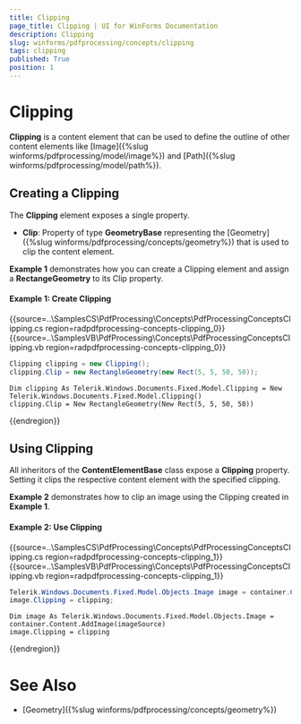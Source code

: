 ```yaml
---
title: Clipping
page_title: Clipping | UI for WinForms Documentation
description: Clipping
slug: winforms/pdfprocessing/concepts/clipping
tags: clipping
published: True
position: 1
---
```


# Clipping

__Clipping__ is a content element that can be used to define the outline of other content elements like [Image]({%slug winforms/pdfprocessing/model/image%}) and [Path]({%slug winforms/pdfprocessing/model/path%}).

## Creating a Clipping

The __Clipping__ element exposes a single property.

* __Clip__: Property of type __GeometryBase__ representing the [Geometry]({%slug winforms/pdfprocessing/concepts/geometry%}) that is used to clip the content element.

__Example 1__ demonstrates how you can create a Clipping element and assign a __RectangeGeometry__ to its Clip property.

#### Example 1: Create Clipping

{{source=..\SamplesCS\PdfProcessing\Concepts\PdfProcessingConceptsClipping.cs region=radpdfprocessing-concepts-clipping_0}} 
{{source=..\SamplesVB\PdfProcessing\Concepts\PdfProcessingConceptsClipping.vb region=radpdfprocessing-concepts-clipping_0}} 

````C#
Clipping clipping = new Clipping();
clipping.Clip = new RectangleGeometry(new Rect(5, 5, 50, 50));

````
````VB.NET
Dim clipping As Telerik.Windows.Documents.Fixed.Model.Clipping = New Telerik.Windows.Documents.Fixed.Model.Clipping()
clipping.Clip = New RectangleGeometry(New Rect(5, 5, 50, 50))

````

{{endregion}}

## Using Clipping

All inheritors of the __ContentElementBase__ class expose a __Clipping__ property. Setting it clips the respective content element with the specified clipping.

__Example 2__ demonstrates how to clip an image using the Clipping created in __Example 1__.

#### Example 2: Use Clipping

{{source=..\SamplesCS\PdfProcessing\Concepts\PdfProcessingConceptsClipping.cs region=radpdfprocessing-concepts-clipping_1}} 
{{source=..\SamplesVB\PdfProcessing\Concepts\PdfProcessingConceptsClipping.vb region=radpdfprocessing-concepts-clipping_1}} 

````C#
Telerik.Windows.Documents.Fixed.Model.Objects.Image image = container.Content.AddImage(imageSource);
image.Clipping = clipping;

````
````VB.NET
Dim image As Telerik.Windows.Documents.Fixed.Model.Objects.Image = container.Content.AddImage(imageSource)
image.Clipping = clipping

````

{{endregion}} 

# See Also

 * [Geometry]({%slug winforms/pdfprocessing/concepts/geometry%})
